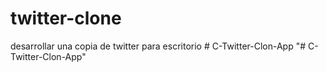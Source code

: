 # twitter-clone
desarrollar una copia de twitter para escritorio
#   C - T w i t t e r - C l o n - A p p  
 "# C-Twitter-Clon-App" 
